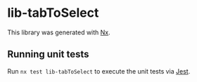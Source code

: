 # lib-tabToSelect

This library was generated with [Nx](https://nx.dev).

## Running unit tests

Run `nx test lib-tabToSelect` to execute the unit tests via [Jest](https://jestjs.io).
